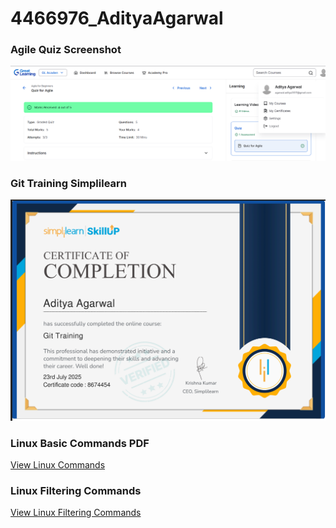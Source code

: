 # 4466976_AdityaAgarwal

### Agile Quiz Screenshot
![Agile Quiz](./SDLC/agile_quiz.png)

### Git Training Simplilearn
![Git training Simplilern](./Git/Git_Simplilearn.png)


### Linux Basic Commands PDF
[View Linux Commands](./Linux/linux%20commands.pdf)

### Linux Filtering Commands
[View Linux Filtering Commands](./Linux/filtering%20Commands%20in%20linux.pdf)



